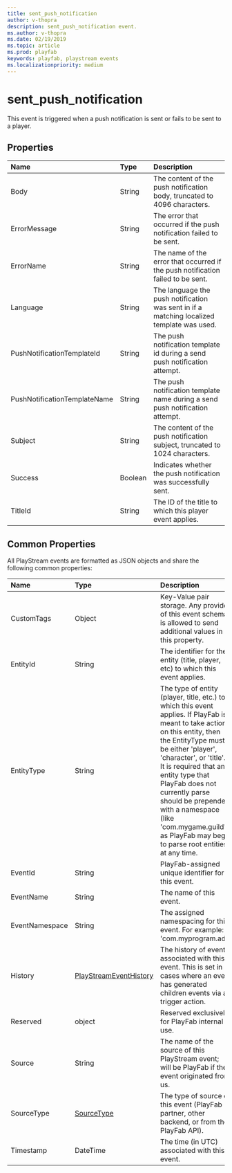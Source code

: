 ```yaml
---
title: sent_push_notification
author: v-thopra
description: sent_push_notification event.
ms.author: v-thopra
ms.date: 02/19/2019
ms.topic: article
ms.prod: playfab
keywords: playfab, playstream events
ms.localizationpriority: medium
---
```


# sent_push_notification

This event is triggered when a push notification is sent or fails to be sent to a player.

## Properties

|Name|Type|Description|
| :--------------------|:-------------------|:----------------------|
|Body|String|The content of the push notification body, truncated to 4096 characters.|
|ErrorMessage|String|The error that occurred if the push notification failed to be sent.|
|ErrorName|String|The name of the error that occurred if the push notification failed to be sent.|
|Language|String|The language the push notification was sent in if a matching localized template was used.|
|PushNotificationTemplateId|String|The push notification template id during a send push notification attempt.|
|PushNotificationTemplateName|String|The push notification template name during a send push notification attempt.|
|Subject|String|The content of the push notification subject, truncated to 1024 characters.|
|Success|Boolean|Indicates whether the push notification was successfully sent.|
|TitleId|String|The ID of the title to which this player event applies.|

## Common Properties

All PlayStream events are formatted as JSON objects and share the following common properties:

|Name|Type|Description|
| :--------------------|:-------------------|:----------------------|
|CustomTags|Object|Key-Value pair storage. Any provider of this event schema is allowed to send additional values in this property.|
|EntityId|String|The identifier for the entity (title, player, etc) to which this event applies.|
|EntityType|String|The type of entity (player, title, etc.) to which this event applies. If PlayFab is meant to take action on this entity, then the EntityType must be either 'player', 'character', or 'title'. It is required that any entity type that PlayFab does not currently parse should be prepended with a namespace (like 'com.mygame.guild') as PlayFab may begin to parse root entities at any time.|
|EventId|String|PlayFab-assigned unique identifier for this event.|
|EventName|String|The name of this event.|
|EventNamespace|String|The assigned namespacing for this event. For example: 'com.myprogram.ads'|
|History|[PlayStreamEventHistory](data-types/playstreameventhistory.md)|The history of events associated with this event. This is set in cases where an event has generated children events via a trigger action.|
|Reserved|object|Reserved exclusively for PlayFab internal use.|
|Source|String|The name of the source of this PlayStream event; will be PlayFab if the event originated from us.|
|SourceType|[SourceType](data-types/sourcetype.md)|The type of source of this event (PlayFab partner, other backend, or from the PlayFab API).|
|Timestamp|DateTime|The time (in UTC) associated with this event.|